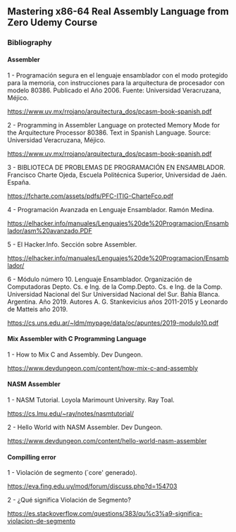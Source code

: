 ## Mastering x86-64 Real Assembly Language from Zero Udemy Course




### Bibliography

#### Assembler

1 - Programación segura en el lenguaje ensamblador con el modo protegido para la memoria, con instrucciones para la arquitectura de procesador con modelo 80386. Publicado el Año 2006. Fuente: Universidad Veracruzana, Méjico.

https://www.uv.mx/rrojano/arquitectura_dos/pcasm-book-spanish.pdf


2 - Programming in Assembler Language on protected Memory Mode for the Arquitecture Processor 80386. Text in Spanish Language. Source: Universidad Veracruzana, Méjico.

https://www.uv.mx/rrojano/arquitectura_dos/pcasm-book-spanish.pdf


3 - BIBLIOTECA DE PROBLEMAS
DE PROGRAMACIÓN EN
ENSAMBLADOR. Francisco Charte Ojeda, Escuela Politécnica Superior, Universidad de Jaén. España.

https://fcharte.com/assets/pdfs/PFC-ITIG-CharteFco.pdf

4 - Programación Avanzada
en Lenguaje Ensamblador. Ramón Medina.

https://elhacker.info/manuales/Lenguajes%20de%20Programacion/Ensamblador/asm%20avanzado.PDF

5 - El Hacker.Info. Sección sobre Assembler.

https://elhacker.info/manuales/Lenguajes%20de%20Programacion/Ensamblador/

6 - Módulo número 10. Lenguaje Ensamblador. Organización de Computadoras
Depto. Cs. e Ing. de la Comp.Depto. Cs. e Ing. de la Comp.
Universidad Nacional del Sur Universidad Nacional del Sur. Bahía Blanca. Argentina. Año 2019. Autores A. G. Stankevicius años 2011-2015 y Leonardo de Matteis año 2019.

https://cs.uns.edu.ar/~ldm/mypage/data/oc/apuntes/2019-modulo10.pdf


#### Mix Assembler with C Programming Language 

1 - How to Mix C and Assembly. Dev Dungeon.

https://www.devdungeon.com/content/how-mix-c-and-assembly


#### NASM Assembler

1 - NASM Tutorial. Loyola Marimount University. Ray Toal.

https://cs.lmu.edu/~ray/notes/nasmtutorial/

2 - Hello World with NASM Assembler. Dev Dungeon.

https://www.devdungeon.com/content/hello-world-nasm-assembler

#### Compilling error

1 - Violación de segmento (`core' generado).

https://eva.fing.edu.uy/mod/forum/discuss.php?d=154703

2 - ¿Qué significa Violación de Segmento?

https://es.stackoverflow.com/questions/383/qu%c3%a9-significa-violacion-de-segmento
